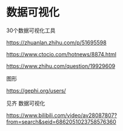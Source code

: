 # 数据可视化



30个数据可视化工具

https://zhuanlan.zhihu.com/p/51695598

https://www.ctocio.com/hotnews/8874.html



https://www.zhihu.com/question/19929609



图形

https://gephi.org/users/

见齐 数据可视化





https://www.bilibili.com/video/av28087807?from=search&seid=6862051023758576360




















































